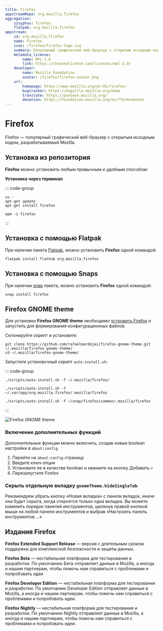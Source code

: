 ```yaml
---
title: Firefox
appstreamRepo: org.mozilla.firefox
aggregation: 
    sisyphus: firefox
    flatpak: org.mozilla.firefox
appstream:
    id: org.mozilla.firefox
    name: Firefox
    icon: /firefox/firefox-logo.svg
    summary: Популярный графический веб-браузер с открытым исходным кодом, разрабатываемый Mozilla.
    metadata_license: 
        name: MPL-2.0
        link: https://choosealicense.com/licenses/mpl-2.0/
    developer: 
        name: Mozilla Foundation
        avatar: /firefox/firefox-avatar.png
    url: 
        homepage: https://www.mozilla.org/en-US/firefox/
        bugtracker: https://bugzilla.mozilla.org/home
        translate: https://pontoon.mozilla.org/
        donation: https://foundation.mozilla.org/en/?form=donate
---
```




# Firefox

Firefox — популярный графический веб-браузер с открытым исходным кодом, разрабатываемый Mozilla.

## Установка из репозитория 

**Firefox** можно установить любым привычным и удобным способом:

<!--@include: ./parts/install/software-repo.md-->

**Установка через терминал**

::: code-group

```shell[apt-get]
su -
apt-get update
apt-get install firefox
```
```shell[epm]
epm -i firefox
```
:::

## Установка c помощью Flatpak

При наличии пакета [Flatpak](/flatpak), можно установить **Firefox** одной командой:

```shell
flatpak install flathub org.mozilla.firefox
```

<!--@include: ./parts/install/software-flatpak.md-->
<!--@include: ./parts/warns/unpriveleged-spases.md -->

## Установка с помощью Snaps

При наличии [snap](/snap) пакета, можно установить **Firefox** одной командой:

```shell
snap install firefox
```

## Firefox GNOME theme

Для установки **Firefox GNOME theme** необходимо [устровить Firefox](/firefox#firefox) и запустить для формирования конфигурационных файлов.   

Склонируйте скрипт и установите:

```shell
git clone https://github.com/rafaelmardojai/firefox-gnome-theme.git ~/.mozilla/firefox-gnome-theme/
cd ~/.mozilla/firefox-gnome-theme/
```

Запустите установочный скрипт `auto-install.sh`:

::: code-group

```shell[Cизиф]
./scripts/auto-install.sh -f ~/.mozilla/firefox/
```

```shell[Flatpak]
./scripts/auto-install.sh -f ~/.var/app/org.mozilla.firefox/.mozilla/firefox
```

```shell[Snap]
./scripts/auto-install.sh -f ~/snap/firefox/common/.mozilla/firefox
```

:::

![Firefox GNOME theme](/firefox/firefox-1.png)

### Включение дополнительных функций

Дополнительные функции можно включить, создав новые boolean настройки в `about:config`

1. Перейти на `about:config` страницу
2. Введите ключ опции
3. Установите ее в качестве boolean и нажмите на кнопку Добавить `+`
4. Перезапустите Firefox

### Скрыть отдельную вкладку `gnomeTheme.hideSingleTab`

Рекомендуем убрать кнопку «Новая вкладка» с панели вкладок, иначе она будет скрыта, когда откроется только одна вкладка. Вы можете изменить порядок панелей инструментов, щелкнув правой кнопкой мыши на любой панели инструментов и выбрав «Настроить панель инструментов ...»

## Издания Firefox

**Firefox Extended Support Release** — версия с длительным сроком поддержки для комплексной безопасности и защиты данных.

**Firefox Beta** — нестабильная платформа для тестирования и разработки. По умолчанию Бета отправляет данные в Mozilla, а иногда и нашим партнерам, чтобы помочь нам справиться с проблемами и попробовать идеи

**Firefox Developer Edition** — нестабильная платформа для тестирования и разработки. По умолчанию Developer Edition отправляет данные в Mozilla, а иногда и нашим партнерам, чтобы помочь нам справиться с проблемами и попробовать идеи.

**Firefox Nightly** — нестабильная платформа для тестирования и разработки. По умолчанию Nightly отправляет данные в Mozilla, а иногда и нашим партнерам, чтобы помочь нам справиться с проблемами и попробовать идеи.